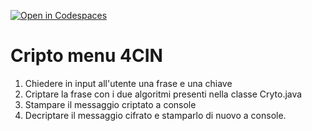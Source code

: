 [![Open in Codespaces](https://classroom.github.com/assets/launch-codespace-7f7980b617ed060a017424585567c406b6ee15c891e84e1186181d67ecf80aa0.svg)](https://classroom.github.com/open-in-codespaces?assignment_repo_id=13856621)
# Cripto menu 4CIN

1. Chiedere in input all'utente una frase e una chiave
2. Criptare la frase con i due algoritmi presenti nella classe Cryto.java
3. Stampare il messaggio criptato a console
4. Decriptare il messaggio cifrato e stamparlo di nuovo a console.

